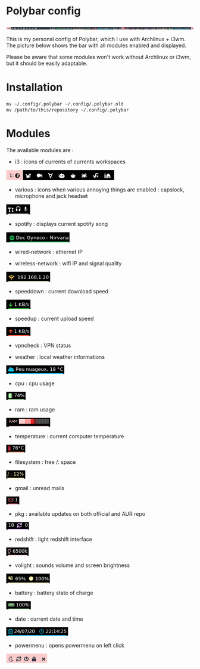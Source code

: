 # Polybar config

![Preview](./pictures/preview.png)

This is my personal config of Polybar, which I use with Archlinux + i3wm.
The picture below shows the bar with all modules enabled and displayed.

Please be aware that some modules won't work without Archlinux or i3wm, but it should be easily adaptable.


# Installation

``` shell
mv ~/.config/.polybar ~/.config/.polybar.old
mv /path/to/this/repository ~/.config/.polybar
```


# Modules

The available modules are :
 - i3 : icons of currents of currents workspaces
 
 ![i3](./pictures/i3.png)
 
 - various : icons when various annoying things are enabled : capslock, microphone and jack headset 
 
 ![Various](./pictures/various.png)
 
 - spotify : displays current spotify song
 
 ![Spotify](./pictures/spotify.png)
 
 - wired-network : ethernet IP
 
 - wireless-network : wifi IP and signal quality
 
 ![Wireless-network](./pictures/wireless-network.png)
 
 - speeddown : current download speed
 
 ![Speeddown](./pictures/speeddown.png)
 
 - speedup : current upload speed
 
 ![Speedup](./pictures/speedup.png)
 
 - vpncheck : VPN status
 
 - weather : local weather informations
 
 ![Weather](./pictures/weather.png)
 
 - cpu : cpu usage
 
 ![CPU](./pictures/cpu.png)
 
 - ram : ram usage
 
 ![Ram](./pictures/ram.png)
 
 - temperature : current computer temperature
 
 ![Temperature](./pictures/temperature.png)
 
 - filesystem : free /: space
 
 ![Filesystem](./pictures/filesystem.png)
 
 - gmail : unread mails
 
 ![Gmail](./pictures/gmail.png)
 
 - pkg : available updates on both official and AUR repo
 
 ![Pkg](./pictures/pkg.png)
 
 - redshift : light redshift interface
 
 ![Redshift](./pictures/redshift.png)
 
 - volight : sounds volume and screen brightness
 
 ![Volight](./pictures/volight.png)
 
 - battery : battery state of charge
 
 ![Battery](./pictures/battery.png)
 
 - date : current date and time
 
 ![date](./pictures/date.png)
 
 - powermenu : opens powermenu on left click
 
 ![Powermenu](./pictures/powermenu.png)


